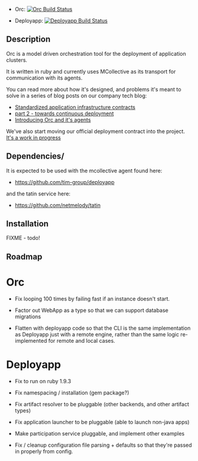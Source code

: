   * Orc: [![Orc Build Status](https://travis-ci.org/tim-group/orc.png)](https://travis-ci.org/tim-group/orc)

  * Deployapp: [![Deployapp Build Status](https://travis-ci.org/tim-group/deployapp.png)](https://travis-ci.org/tim-group/deployapp)

Description
-----------

Orc is a model driven orchestration tool for the deployment of application clusters.

It is written in ruby and currently uses MCollective as its transport for communication with its agents.

You can read more about how it's designed, and problems it's meant to solve in a series of blog posts on our company tech blog:

  * [Standardized application infrastructure contracts](https://devblog.timgroup.com/2012/07/17/standardized-application-infrastructure-contracts/)
  * [part 2 - towards continuous deployment](https://devblog.timgroup.com/2012/09/03/standardized-application-infrastructure-contracts-part-2-towards-continuous-deployment/)
  * [Introducing Orc and it's agents](https://devblog.timgroup.com/2012/12/20/introducing-orc-and-its-agents/)

We've also start moving our official deployment contract into the project. [It's a work in progress](http://tim-group.github.com/orc/contract.html)

Dependencies/
------------

It is expected to be used with the mcollective agent found here:

  * https://github.com/tim-group/deployapp

and the tatin service here:

  * https://github.com/netmelody/tatin

Installation
------------

FIXME - todo!

Roadmap
-------

Orc
===

  * Fix looping 100 times by failing fast if an instance doesn't start.

  * Factor out WebApp as a type so that we can support database migrations

  * Flatten with deployapp code so that the CLI is the same implementation as
    Deployapp just with a remote engine, rather than the same logic re-implemented
    for remote and local cases.

Deployapp
=========

   * Fix to run on ruby 1.9.3

   * Fix namespacing / installation (gem package?)

   * Fix artifact resolver to be pluggable (other backends, and other artifact types)

   * Fix application launcher to be pluggable (able to launch non-java apps)

   * Make participation service pluggable, and implement other examples

   * Fix / cleanup configuration file parsing + defaults so that they're passed in properly from config.

